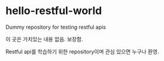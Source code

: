# hello-restful-world
Dummy repository for testing restful apis

이 곳은 가치있는 내용 없음. 보장함. 

Restful api를 학습하기 위한 repository이며 관심 있으면 누구나 환영.
